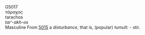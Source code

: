 <body>
  <p>G5017<br>  τάραχος  <br> tarachos  <br><i>tar‘-akh-os </i><br>Masculine From <a href="g5015.htm">5015</a>  a <i>disturbance</i>, that is, (popular) <i>tumult:</i> - stir.<br></p>
 </body>